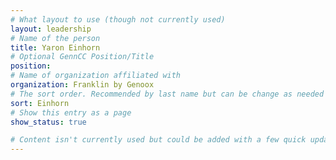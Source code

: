 ```yaml
---
# What layout to use (though not currently used)
layout: leadership
# Name of the person
title: Yaron Einhorn
# Optional GennCC Position/Title
position:
# Name of organization affiliated with
organization: Franklin by Genoox
# The sort order. Recommended by last name but can be change as needed
sort: Einhorn
# Show this entry as a page
show_status: true

# Content isn't currently used but could be added with a few quick updates if needed to allow for bios
---
```

